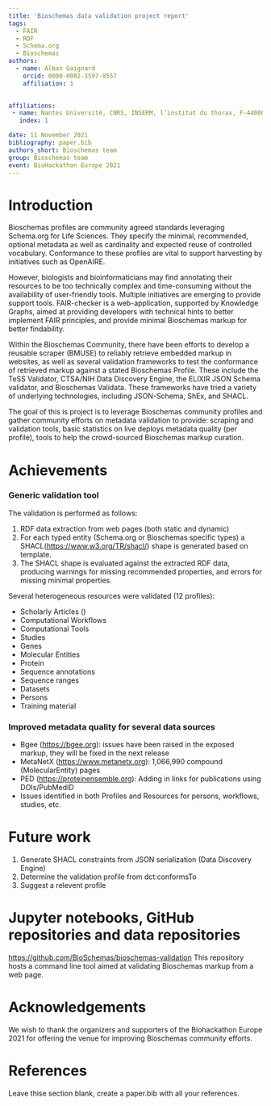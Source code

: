 ```yaml
---
title: 'Bioschemas data validation project report'
tags:
  - FAIR
  - RDF
  - Schema.org
  - Bioschemas
authors:
  - name: Alban Gaignard
    orcid: 0000-0002-3597-8557
    affiliation: 1
  

affiliations:
 - name: Nantes Université, CNRS, INSERM, l’institut du thorax, F-44000 Nantes, France 
   index: 1

date: 11 November 2021
bibliography: paper.bib
authors_short: Bioschemas team
group: Bioschemas team
event: BioHackathon Europe 2021
---
```


# Introduction

Bioschemas profiles are community agreed standards leveraging Schema.org for Life Sciences. They specify the minimal, recommended, optional metadata as well as cardinality and expected reuse of controlled vocabulary. Conformance to these profiles are vital to support harvesting by initiatives such as OpenAIRE.

However, biologists and bioinformaticians may find annotating their resources to be too technically complex and time-consuming without the availability of user-friendly tools. 
Multiple initiatives are emerging to provide support tools. FAIR-checker is a web-application, supported by Knowledge Graphs, aimed at providing developers with technical hints to better implement FAIR principles, and provide minimal Bioschemas markup for better findability. 

Within the Bioschemas Community, there have been efforts to develop a reusable scraper (BMUSE) to reliably retrieve embedded markup in websites, as well as several validation frameworks to test the conformance of retrieved markup against a stated Bioschemas Profile. These include the TeSS Validator, CTSA/NIH Data Discovery Engine, the ELIXIR JSON Schema validator, and Bioschemas Validata. These frameworks have tried a variety of underlying technologies, including JSON-Schema, ShEx, and SHACL.

The goal of this is project is to leverage Bioschemas community profiles and gather community efforts on metadata validation to provide: scraping and validation tools, basic statistics on live deploys metadata quality (per profile), tools to help the crowd-sourced Bioschemas markup curation.

# Achievements 
### Generic validation tool  
The validation is performed as follows: 
1. RDF data extraction from web pages (both static and dynamic) 
2. For each typed entity (Schema.org or Bioschemas specific types) a SHACL(https://www.w3.org/TR/shacl/) shape is generated based on template. 
3. The SHACL shape is evaluated against the extracted RDF data, producing warnings for missing recommended properties, and errors for missing minimal properties.

Several heterogeneous resources were validated (12  profiles): 
- Scholarly Articles ()
- Computational Workflows
- Computational Tools
- Studies
- Genes
- Molecular Entities
- Protein
- Sequence annotations
- Sequence ranges
- Datasets
- Persons
- Training material

### Improved metadata quality for several data sources
- Bgee (https://bgee.org): issues have been raised in the exposed markup, they will be fixed in the next release
- MetaNetX (https://www.metanetx.org): 1,066,990 compound (MolecularEntity) pages
- PED (https://proteinensemble.org): Adding in links for publications using DOIs/PubMedID 
- Issues identified in both Profiles and Resources for persons, workflows, studies, etc. 


# Future work
1. Generate SHACL constraints from JSON serialization (Data Discovery Engine)
2. Determine the validation profile from dct:conformsTo
3. Suggest a relevent profile 


# Jupyter notebooks, GitHub repositories and data repositories

https://github.com/BioSchemas/bioschemas-validation
This repository hosts a command line tool aimed at validating Bioschemas markup from a web page. 


# Acknowledgements

We wish to thank the organizers and supporters of the Biohackathon Europe 2021 for offering the venue for improving Bioschemas community efforts.

# References

Leave thise section blank, create a paper.bib with all your references.
